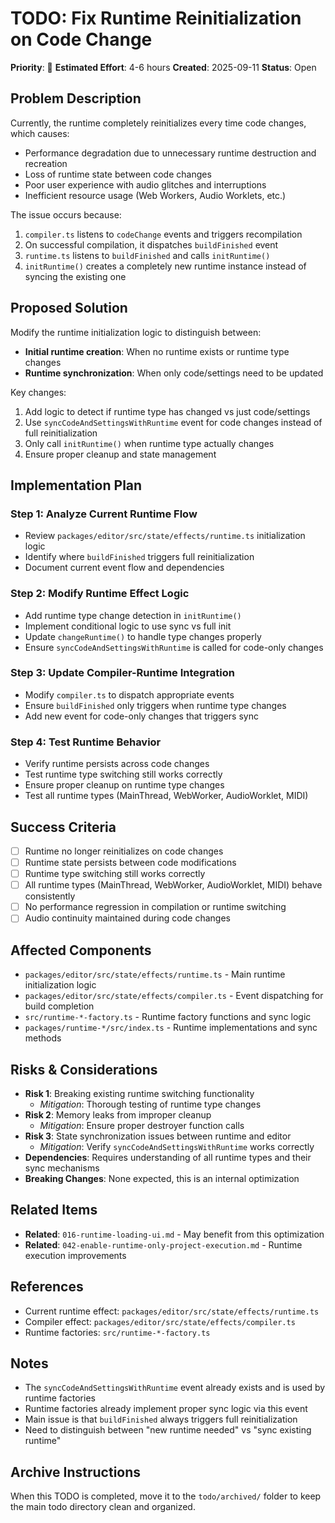 # TODO: Fix Runtime Reinitialization on Code Change

**Priority**: 🔴
**Estimated Effort**: 4-6 hours
**Created**: 2025-09-11
**Status**: Open

## Problem Description

Currently, the runtime completely reinitializes every time code changes, which causes:
- Performance degradation due to unnecessary runtime destruction and recreation
- Loss of runtime state between code changes
- Poor user experience with audio glitches and interruptions
- Inefficient resource usage (Web Workers, Audio Worklets, etc.)

The issue occurs because:
1. `compiler.ts` listens to `codeChange` events and triggers recompilation
2. On successful compilation, it dispatches `buildFinished` event
3. `runtime.ts` listens to `buildFinished` and calls `initRuntime()`
4. `initRuntime()` creates a completely new runtime instance instead of syncing the existing one

## Proposed Solution

Modify the runtime initialization logic to distinguish between:
- **Initial runtime creation**: When no runtime exists or runtime type changes
- **Runtime synchronization**: When only code/settings need to be updated

Key changes:
1. Add logic to detect if runtime type has changed vs just code/settings
2. Use `syncCodeAndSettingsWithRuntime` event for code changes instead of full reinitialization
3. Only call `initRuntime()` when runtime type actually changes
4. Ensure proper cleanup and state management

## Implementation Plan

### Step 1: Analyze Current Runtime Flow
- Review `packages/editor/src/state/effects/runtime.ts` initialization logic
- Identify where `buildFinished` triggers full reinitialization
- Document current event flow and dependencies

### Step 2: Modify Runtime Effect Logic
- Add runtime type change detection in `initRuntime()`
- Implement conditional logic to use sync vs full init
- Update `changeRuntime()` to handle type changes properly
- Ensure `syncCodeAndSettingsWithRuntime` is called for code-only changes

### Step 3: Update Compiler-Runtime Integration
- Modify `compiler.ts` to dispatch appropriate events
- Ensure `buildFinished` only triggers when runtime type changes
- Add new event for code-only changes that triggers sync

### Step 4: Test Runtime Behavior
- Verify runtime persists across code changes
- Test runtime type switching still works correctly
- Ensure proper cleanup on runtime type changes
- Test all runtime types (MainThread, WebWorker, AudioWorklet, MIDI)

## Success Criteria

- [ ] Runtime no longer reinitializes on code changes
- [ ] Runtime state persists between code modifications
- [ ] Runtime type switching still works correctly
- [ ] All runtime types (MainThread, WebWorker, AudioWorklet, MIDI) behave consistently
- [ ] No performance regression in compilation or runtime switching
- [ ] Audio continuity maintained during code changes

## Affected Components

- `packages/editor/src/state/effects/runtime.ts` - Main runtime initialization logic
- `packages/editor/src/state/effects/compiler.ts` - Event dispatching for build completion
- `src/runtime-*-factory.ts` - Runtime factory functions and sync logic
- `packages/runtime-*/src/index.ts` - Runtime implementations and sync methods

## Risks & Considerations

- **Risk 1**: Breaking existing runtime switching functionality
  - *Mitigation*: Thorough testing of runtime type changes
- **Risk 2**: Memory leaks from improper cleanup
  - *Mitigation*: Ensure proper destroyer function calls
- **Risk 3**: State synchronization issues between runtime and editor
  - *Mitigation*: Verify `syncCodeAndSettingsWithRuntime` works correctly
- **Dependencies**: Requires understanding of all runtime types and their sync mechanisms
- **Breaking Changes**: None expected, this is an internal optimization

## Related Items

- **Related**: `016-runtime-loading-ui.md` - May benefit from this optimization
- **Related**: `042-enable-runtime-only-project-execution.md` - Runtime execution improvements

## References

- Current runtime effect: `packages/editor/src/state/effects/runtime.ts`
- Compiler effect: `packages/editor/src/state/effects/compiler.ts`
- Runtime factories: `src/runtime-*-factory.ts`

## Notes

- The `syncCodeAndSettingsWithRuntime` event already exists and is used by runtime factories
- Runtime factories already implement proper sync logic via this event
- Main issue is that `buildFinished` always triggers full reinitialization
- Need to distinguish between "new runtime needed" vs "sync existing runtime"

## Archive Instructions

When this TODO is completed, move it to the `todo/archived/` folder to keep the main todo directory clean and organized.
